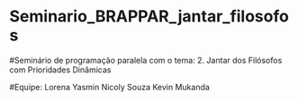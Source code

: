 # Seminario_BRAPPAR_jantar_filosofos

#Seminário de programação paralela com o tema:
2. Jantar dos Filósofos com Prioridades Dinâmicas

#Equipe:
Lorena Yasmin
Nicoly Souza
Kevin Mukanda
